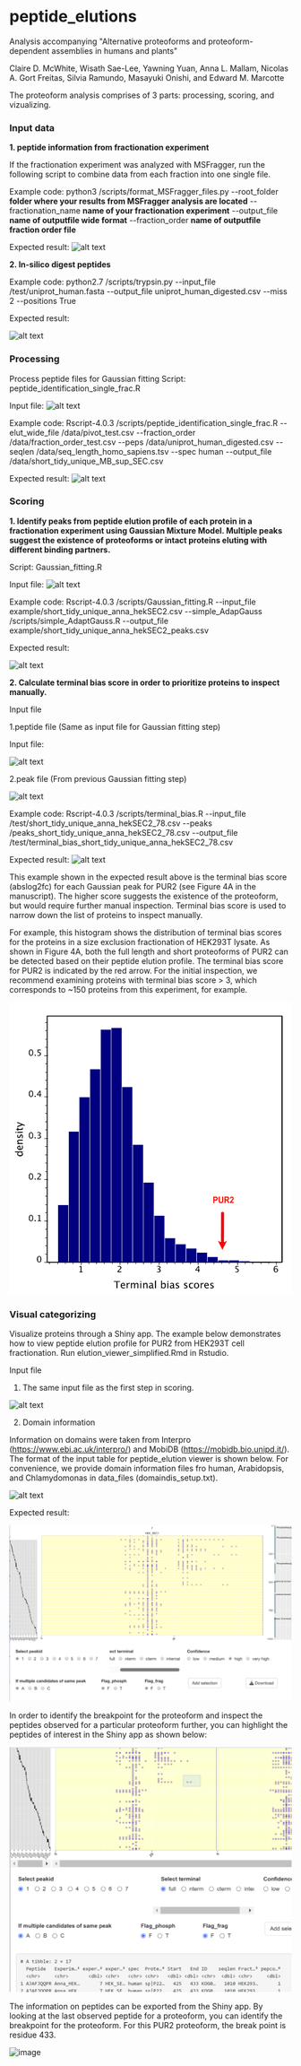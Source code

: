 # peptide_elutions

Analysis accompanying "Alternative proteoforms and proteoform-dependent assemblies in humans and plants"

Claire D. McWhite, Wisath Sae-Lee, Yawning Yuan, Anna L. Mallam, 
Nicolas A. Gort Freitas, Silvia Ramundo, Masayuki Onishi, and Edward M. Marcotte


The proteoform analysis comprises of 3 parts: processing, scoring, and vizualizing.  

### Input data
**1. peptide information from fractionation experiment**<Enter>
	
If the fractionation experiment was analyzed with MSFragger, run the following script to combine data from each fraction into one single file.<Enter> 

Example code: python3 /scripts/format_MSFragger_files.py --root_folder **folder where your results from MSFragger analysis are located** --fractionation_name **name of your fractionation experiment** --output_file **name of outputfile wide format** --fraction_order **name of outputfile fraction order file**

Expected result:<Enter> 
![alt text](https://user-images.githubusercontent.com/32718019/187560693-c5e8851d-a7cc-4705-bf01-0b6e575f1673.png)
	
**2. In-silico digest peptides**
	
Example code: python2.7 /scripts/trypsin.py --input_file /test/uniprot_human.fasta --output_file uniprot_human_digested.csv --miss 2 --positions True
	
Expected result:<Enter>
	
![alt text](https://user-images.githubusercontent.com/32718019/188028137-ccdc1511-13e7-40ff-883f-f5075daf1ed1.png)



### Processing
Process peptide files for Gaussian fitting 
Script: peptide_identification_single_frac.R <Enter> 

Input file: <Enter> 
![alt text](https://user-images.githubusercontent.com/32718019/187560693-c5e8851d-a7cc-4705-bf01-0b6e575f1673.png)

Example code: Rscript-4.0.3 /scripts/peptide_identification_single_frac.R --elut_wide_file /data/pivot_test.csv --fraction_order /data/fraction_order_test.csv --peps /data/uniprot_human_digested.csv --seqlen /data/seq_length_homo_sapiens.tsv --spec human --output_file /data/short_tidy_unique_MB_sup_SEC.csv  

Expected result:<Enter> 
![alt text](https://user-images.githubusercontent.com/32718019/187561244-b0e6ed26-6e5c-4f65-ab26-d1386462185d.png)


### Scoring
**1. Identify peaks from peptide elution profile of each protein in a fractionation experiment using Gaussian Mixture Model. Multiple peaks suggest the existence of proteoforms or intact proteins eluting with different binding partners.** <Enter> 
	
Script: Gaussian_fitting.R <Enter> 
	
Input file: <Enter> 
![alt text](https://user-images.githubusercontent.com/32718019/186778488-8172fdfc-f8d8-400b-89ac-76dec4752308.png) <Enter> 

Example code: Rscript-4.0.3 /scripts/Gaussian_fitting.R --input_file example/short_tidy_unique_anna_hekSEC2.csv --simple_AdapGauss /scripts/simple_AdaptGauss.R --output_file example/short_tidy_unique_anna_hekSEC2_peaks.csv <Enter> 

Expected result:<Enter> 
	
![alt text](https://user-images.githubusercontent.com/32718019/186778945-6d2824fb-8350-4787-825d-6908834f9f9a.png)

**2. Calculate terminal bias score in order to prioritize proteins to inspect manually.**

Input file 

1.peptide file (Same as input file for Gaussian fitting step)

Input file: <Enter> 
	
![alt text](https://user-images.githubusercontent.com/32718019/186778488-8172fdfc-f8d8-400b-89ac-76dec4752308.png) <Enter> 

2.peak file (From previous Gaussian fitting step)
	
![alt text](https://user-images.githubusercontent.com/32718019/186778945-6d2824fb-8350-4787-825d-6908834f9f9a.png)

Example code: Rscript-4.0.3 /scripts/terminal_bias.R --input_file /test/short_tidy_unique_anna_hekSEC2_78.csv --peaks /peaks_short_tidy_unique_anna_hekSEC2_78.csv --output_file /test/terminal_bias_short_tidy_unique_anna_hekSEC2_78.csv <Enter>

Expected result:<Enter> 
![alt text](https://user-images.githubusercontent.com/32718019/189236527-15524bef-9682-4d47-a436-69203dcd0a1f.png)

This example shown in the expected result above is the terminal bias score (abslog2fc) for each Gaussian peak for PUR2 (see Figure 4A in the manuscript). The higher score suggests the existence of the proteoform, but would require further manual inspection. Terminal bias score is used to narrow down the list of proteins to inspect manually.
	
For example, this histogram shows the distribution of terminal bias scores for the proteins in a size exclusion fractionation of HEK293T lysate. As shown in Figure 4A, both the full length and short proteoforms of PUR2 can be detected based on their peptide elution profile. The terminal bias score for PUR2 is indicated by the red arrow. For the initial inspection, we recommend examining proteins with terminal bias score > 3, which corresponds to ~150 proteins from this experiment, for example.

![My Image](example_files/tb_dist.png)

### Visual categorizing

Visualize proteins through a Shiny app. The example below demonstrates how to view peptide elution profile for PUR2 from HEK293T cell fractionation. Run elution_viewer_simplified.Rmd in Rstudio.
	
Input file 
1. The same input file as the first step in scoring.
	
![alt text](https://user-images.githubusercontent.com/32718019/186778488-8172fdfc-f8d8-400b-89ac-76dec4752308.png) <Enter> 
	
2. Domain information

Information on domains were taken from Interpro (https://www.ebi.ac.uk/interpro/) and MobiDB (https://mobidb.bio.unipd.it/). The format of the input table for peptide_elution viewer is shown below. For convenience, we provide domain information files fro human, Arabidopsis, and Chlamydomonas in data_files (domaindis_setup.txt).
	
![alt text](https://user-images.githubusercontent.com/32718019/188288836-550608be-d1a2-405c-982b-19b7508fe2cc.png)

Expected result:<Enter> 

![My Image](example_files/PUR2_elution_viewer.png)

In order to identify the breakpoint for the proteoform and inspect the peptides observed for a particular proteoform further, you can highlight the peptides of interest in the Shiny app as shown below:

![My Image](example_files/PUR2_elut_viewer_zoom.png)


The information on peptides can be exported from the Shiny app. By looking at the last observed peptide for a proteoform, you can identify the breakpoint for the proteoform. For this PUR2 proteoform, the break point is residue 433. 

![image](https://user-images.githubusercontent.com/32718019/189445819-22f64d2d-ee79-4d26-8383-92862f4d10a7.png)

